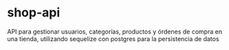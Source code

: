 # shop-api
API para gestionar usuarios, categorías, productos y órdenes de compra en una tienda, utilizando sequelize con postgres para la persistencia de datos
